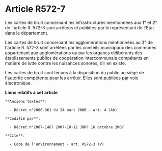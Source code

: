 # Article R572-7

Les cartes de bruit concernant les infrastructures mentionnées aux 1° et 2° de l'article R. 572-3 sont arrêtées et publiées
par le représentant de l'Etat dans le département. 

Les cartes de bruit concernant les agglomérations mentionnées au 3° de l'article R. 572-3 sont arrêtées par les conseils
municipaux des communes appartenant aux agglomérations ou par les organes délibérants des établissements publics de
coopération intercommunale compétents en matière de lutte contre les nuisances sonores, s'il en existe. 

Les cartes de bruit sont tenues à la disposition du public au siège de l'autorité compétente pour les arrêter. Elles sont
publiées par voie électronique.

**Liens relatifs à cet article**

	**Anciens textes**:

	  - Décret n°2006-361 du 24 mars 2006 - art. 4 (Ab)

	**Codifié par**:

	  - Décret n°2007-1467 2007-10-12 JORF 16 octobre 2007

	**Cite**:

	  - Code de l'environnement - art. R572-3 (V)

